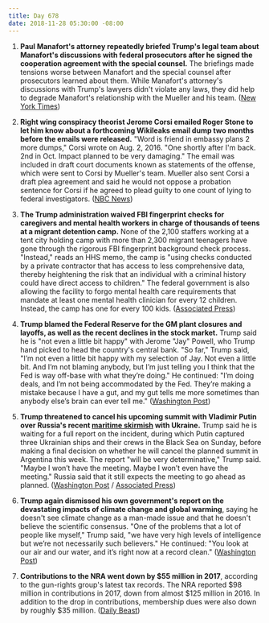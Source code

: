 ```yaml
---
title: Day 678
date: 2018-11-28 05:30:00 -08:00
---
```


1. **Paul Manafort's attorney repeatedly briefed Trump's legal team about Manafort's discussions with federal prosecutors after he signed the cooperation agreement with the special counsel.** The briefings made tensions worse between Manafort and the special counsel after prosecutors learned about them. While Manafort's attorney's discussions with Trump's lawyers didn't violate any laws, they did help to degrade Manafort's relationship with the Mueller and his team. ([New York Times](https://www.nytimes.com/2018/11/27/us/politics/manafort-lawyer-trump-cooperation.html))

2. **Right wing conspiracy theorist Jerome Corsi emailed Roger Stone to let him know about a forthcoming Wikileaks email dump two months before the emails were released.** "Word is friend in embassy plans 2 more dumps," Corsi wrote on Aug. 2, 2016. "One shortly after I'm back. 2nd in Oct. Impact planned to be very damaging." The email was included in draft court documents known as statements of the offense, which were sent to Corsi by Mueller's team. Mueller also sent Corsi a draft plea agreement and said he would not oppose a probation sentence for Corsi if he agreed to plead guilty to one count of lying to federal investigators. ([NBC News](https://www.nbcnews.com/politics/justice-department/mueller-has-emails-stone-pal-corsi-about-wikileaks-dem-email-n940611))

3. **The Trump administration waived FBI fingerprint checks for caregivers and mental health workers in charge of thousands of teens at a migrant detention camp.** None of the 2,100 staffers working at a tent city holding camp with more than 2,300 migrant teenagers have gone through the rigorous FBI fingerprint background check process. "Instead," reads an HHS memo, the camp is "using checks conducted by a private contractor that has access to less comprehensive data, thereby heightening the risk that an individual with a criminal history could have direct access to children." The federal government is also allowing the facility to forgo mental health care requirements that mandate at least one mental health clinician for every 12 children. Instead, the camp has one for every 100 kids. ([Associated Press](https://apnews.com/0c62b088c27147b0a6055d1e8394a3af))

4. **Trump blamed the Federal Reserve for the GM plant closures and layoffs, as well as the recent declines in the stock market.** Trump said he is "not even a little bit happy" with Jerome "Jay" Powell, who Trump hand picked to head the country's central bank. "So far," Trump said, "I’m not even a little bit happy with my selection of Jay. Not even a little bit. And I’m not blaming anybody, but I’m just telling you I think that the Fed is way off-base with what they’re doing." He continued: "I’m doing deals, and I’m not being accommodated by the Fed. They’re making a mistake because I have a gut, and my gut tells me more sometimes than anybody else’s brain can ever tell me." ([Washington Post](https://www.washingtonpost.com/politics/trump-slams-fed-chair-questions-climate-change-and-threatens-to-cancel-putin-meeting-in-wide-ranging-interview-with-the-post/2018/11/27/4362fae8-f26c-11e8-aeea-b85fd44449f5_story.html?utm_term=.8f15faf71a0b))

5. **Trump threatened to cancel his upcoming summit with Vladimir Putin over Russia's recent [maritime skirmish](https://www.washingtonpost.com/world/europe/russia-shrugs-off-western-pressure-over-black-sea-incident-with-ukraine/2018/11/27/308a2df0-f245-11e8-99c2-cfca6fcf610c_story.html?utm_term=.036b21ea8425) with Ukraine.** Trump said he is waiting for a full report on the incident, during which Putin captured three Ukrainian ships and their crews in the Black Sea on Sunday, before making a final decision on whether he will cancel the planned summit in Argentina this week. The report "will be very determinative," Trump said. "Maybe I won’t have the meeting. Maybe I won’t even have the meeting." Russia said that it still expects the meeting to go ahead as planned. ([Washington Post](https://www.washingtonpost.com/politics/trump-slams-fed-chair-questions-climate-change-and-threatens-to-cancel-putin-meeting-in-wide-ranging-interview-with-the-post/2018/11/27/4362fae8-f26c-11e8-aeea-b85fd44449f5_story.html?utm_term=.8f15faf71a0b) / [Associated Press](https://apnews.com/17f1ff79b09e411b9b6a85b00afbe618))

6. **Trump again dismissed his own government's report on the devastating impacts of climate change and global warming**, saying he doesn't see climate change as a man-made issue and that he doesn't believe the scientific consensus. "One of the problems that a lot of people like myself," Trump said, "we have very high levels of intelligence but we’re not necessarily such believers." He continued: "You look at our air and our water, and it’s right now at a record clean." ([Washington Post](https://www.washingtonpost.com/politics/trump-slams-fed-chair-questions-climate-change-and-threatens-to-cancel-putin-meeting-in-wide-ranging-interview-with-the-post/2018/11/27/4362fae8-f26c-11e8-aeea-b85fd44449f5_story.html?utm_term=.8f15faf71a0b))

7. **Contributions to the NRA went down by $55 million in 2017**, according to the gun-rights group's latest tax records. The NRA reported $98 million in contributions in 2017, down from almost $125 million in 2016. In addition to the drop in contributions, membership dues were also down by roughly $35 million. ([Daily Beast](https://www.thedailybeast.com/the-nra-just-reported-losing-dollar55-million-in-income))